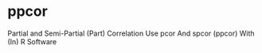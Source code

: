# ppcor
Partial and Semi-Partial (Part) Correlation Use pcor And spcor (ppcor) With (In) R Software
